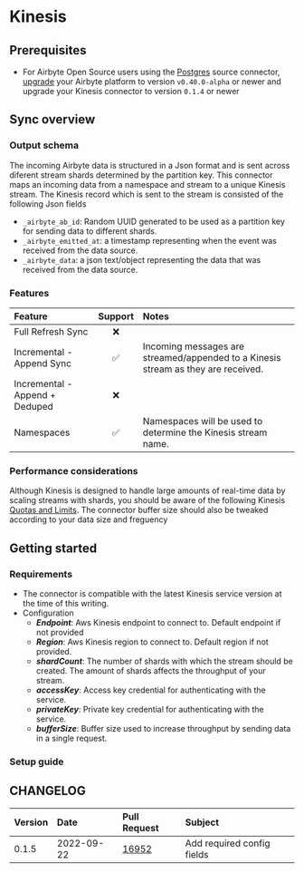 # Kinesis

## Prerequisites

- For Airbyte Open Source users using the [Postgres](/integrations/sources/postgres) source connector, [upgrade](/operator-guides/upgrading-airbyte/) your Airbyte platform to version `v0.40.0-alpha` or newer and upgrade your Kinesis connector to version `0.1.4` or newer

## Sync overview

### Output schema

The incoming Airbyte data is structured in a Json format and is sent across diferent stream shards determined by the partition key.
This connector maps an incoming data from a namespace and stream to a unique Kinesis stream. The Kinesis record which is sent to the stream is consisted of the following Json fields

- `_airbyte_ab_id`: Random UUID generated to be used as a partition key for sending data to different shards.
- `_airbyte_emitted_at`: a timestamp representing when the event was received from the data source.
- `_airbyte_data`: a json text/object representing the data that was received from the data source.

### Features

| Feature                        | Support | Notes                                                                             |
| :----------------------------- | :-----: | :-------------------------------------------------------------------------------- |
| Full Refresh Sync              |   ❌    |                                                                                   |
| Incremental - Append Sync      |   ✅    | Incoming messages are streamed/appended to a Kinesis stream as they are received. |
| Incremental - Append + Deduped |   ❌    |                                                                                   |
| Namespaces                     |   ✅    | Namespaces will be used to determine the Kinesis stream name.                     |

### Performance considerations

Although Kinesis is designed to handle large amounts of real-time data by scaling streams with shards, you should be aware of the following Kinesis [Quotas and Limits](https://docs.aws.amazon.com/streams/latest/dev/service-sizes-and-limits.html).
The connector buffer size should also be tweaked according to your data size and freguency

## Getting started

### Requirements

- The connector is compatible with the latest Kinesis service version at the time of this writing.
- Configuration
  - **_Endpoint_**: Aws Kinesis endpoint to connect to. Default endpoint if not provided
  - **_Region_**: Aws Kinesis region to connect to. Default region if not provided.
  - **_shardCount_**: The number of shards with which the stream should be created. The amount of shards affects the throughput of your stream.
  - **_accessKey_**: Access key credential for authenticating with the service.
  - **_privateKey_**: Private key credential for authenticating with the service.
  - **_bufferSize_**: Buffer size used to increase throughput by sending data in a single request.

### Setup guide

## CHANGELOG

| Version | Date       | Pull Request                                             | Subject                    |
| :------ | :--------- | :------------------------------------------------------- | :------------------------- |
| 0.1.5   | 2022-09-22 | [16952](https://github.com/airbytehq/airbyte/pull/16952) | Add required config fields |
